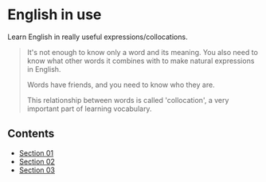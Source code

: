 # English in use

Learn English in really useful expressions/collocations.

> It's not enough to know only a word and its meaning. You also need to know what other words it combines with to make natural expressions in English.
>
> Words have friends, and you need to know who they are.
>
> This relationship between words is called 'collocation', a very important part of learning vocabulary.

## Contents

- [Section 01](./Section-01/index.md)
- [Section 02](./Section-02/index.md)
- [Section 03](./Section-03/index.md)
